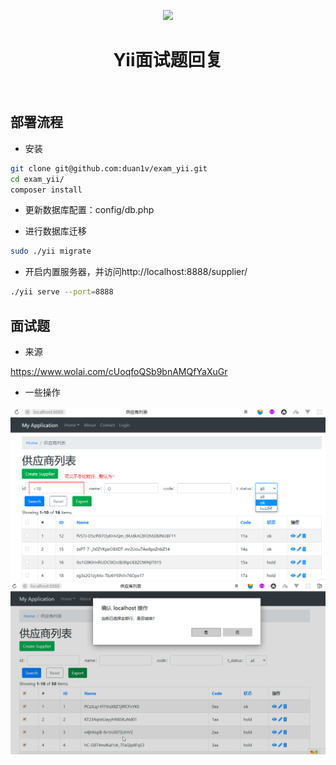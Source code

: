 <p align="center">
    <a href="https://github.com/yiisoft" target="_blank">
        <img src="https://avatars0.githubusercontent.com/u/993323" height="100px">
    </a>
    <h1 align="center">Yii面试题回复</h1>
    <br>
</p>


## 部署流程

* 安装

```bash
git clone git@github.com:duan1v/exam_yii.git
cd exam_yii/
composer install
```

* 更新数据库配置：config/db.php

* 进行数据库迁移

```bash
sudo ./yii migrate
```

* 开启内置服务器，并访问http://localhost:8888/supplier/
```bash
./yii serve --port=8888
```

## 面试题

* 来源

https://www.wolai.com/cUoqfoQSb9bnAMQfYaXuGr

* 一些操作

![thumbnail](https://github.com/duan1v/exam_yii/blob/master/web/imgs/3.png)
![thumbnail](https://github.com/duan1v/exam_yii/blob/master/web/imgs/2.png)